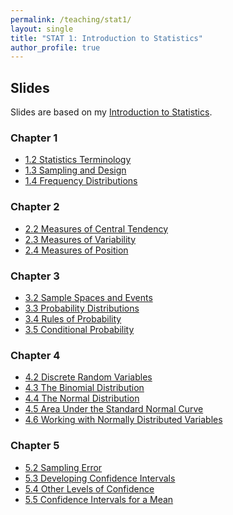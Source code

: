 ```yaml
---
permalink: /teaching/stat1/
layout: single
title: "STAT 1: Introduction to Statistics"
author_profile: true
---
```


## Slides

Slides are based on my [Introduction to Statistics](https://bookdown.org/lgpcappiello/introstats/).

### Chapter 1
- <a href="https://lgpcappiello.github.io/teaching/stat1/slides/1_2-Statistics-Terminology.html" target="blank">1.2 Statistics Terminology</a>
- <a href="https://lgpcappiello.github.io/teaching/stat1/slides/1_3-Sampling-Design.html" target="blank">1.3 Sampling and Design</a>
- <a href="https://lgpcappiello.github.io/teaching/stat1/slides/1_4-Frequency-Distributions.html" target="blank">1.4 Frequency Distributions</a>

### Chapter 2
- <a href="https://lgpcappiello.github.io/teaching/stat1/slides/2_2-Central-Tendency.html" target="blank">2.2 Measures of Central Tendency</a>
- <a href="https://lgpcappiello.github.io/teaching/stat1/slides/2_3-Variability.html" target="blank">2.3 Measures of Variability</a>
- <a href="https://lgpcappiello.github.io/teaching/stat1/slides/2_4-Position.html" target="blank">2.4 Measures of Position</a>

### Chapter 3
- <a href="https://lgpcappiello.github.io/teaching/stat1/slides/3_2-Sample-Spaces-and-Events.html" target="blank">3.2 Sample Spaces and Events</a>
- <a href="https://lgpcappiello.github.io/teaching/stat1/slides/3_3-Probability-Distributions.html" target="blank">3.3 Probability Distributions</a>
- <a href="https://lgpcappiello.github.io/teaching/stat1/slides/3_4-Probability-Rules.html" target="blank">3.4 Rules of Probability</a>
- <a href="https://lgpcappiello.github.io/teaching/stat1/slides/3_5-Conditional-Probability.html" target="blank">3.5 Conditional Probability</a>

### Chapter 4
- <a href="https://lgpcappiello.github.io/teaching/stat1/slides/4_2-Discrete-Random-Variables.html" target="blank">4.2 Discrete Random Variables</a>
- <a href="https://lgpcappiello.github.io/teaching/stat1/slides/4_3-Binomial-Distribution.html" target="blank">4.3 The Binomial Distribution</a>
- <a href="https://lgpcappiello.github.io/teaching/stat1/slides/4_4-Normal-Distribution.html" target="blank">4.4 The Normal Distribution</a>
- <a href="https://lgpcappiello.github.io/teaching/stat1/slides/4_5-Area-Under-Standard-Normal.html" target="blank">4.5 Area Under the Standard Normal Curve</a>
- <a href="https://lgpcappiello.github.io/teaching/stat1/slides/4_6-Working-with-Normal.html" target="blank">4.6 Working with Normally Distributed Variables</a>

### Chapter 5
- <a href="https://lgpcappiello.github.io/teaching/stat1/slides/5_2-Sampling-Error.html" target="blank">5.2 Sampling Error</a>
- <a href="https://lgpcappiello.github.io/teaching/stat1/slides/5_3-Developing-CIs.html" target="blank">5.3 Developing Confidence Intervals</a>
- <a href="https://lgpcappiello.github.io/teaching/stat1/slides/5_4-Other-Levels-of-Confidences.html" target="blank">5.4 Other Levels of Confidence</a>
- <a href="https://lgpcappiello.github.io/teaching/stat1/slides/5_5-CIs-for-a-Mean.html" target="blank">5.5 Confidence Intervals for a Mean</a>
